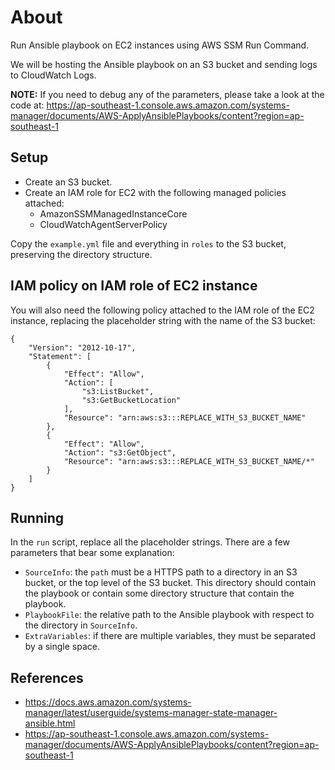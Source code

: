 # About

Run Ansible playbook on EC2 instances using AWS SSM Run Command.

We will be hosting the Ansible playbook on an S3 bucket and sending logs to CloudWatch Logs.

**NOTE:** If you need to debug any of the parameters, please take a look at the code at: https://ap-southeast-1.console.aws.amazon.com/systems-manager/documents/AWS-ApplyAnsiblePlaybooks/content?region=ap-southeast-1


## Setup

- Create an S3 bucket.
- Create an IAM role for EC2 with the following managed policies attached:
  - AmazonSSMManagedInstanceCore
  - CloudWatchAgentServerPolicy

Copy the `example.yml` file and everything in `roles` to the S3 bucket, preserving the directory structure.


## IAM policy on IAM role of EC2 instance

You will also need the following policy attached to the IAM role of the EC2 instance, replacing the placeholder string with the name of the S3 bucket:
```
{
    "Version": "2012-10-17",
    "Statement": [
        {
            "Effect": "Allow",
            "Action": [
                "s3:ListBucket",
                "s3:GetBucketLocation"
            ],
            "Resource": "arn:aws:s3:::REPLACE_WITH_S3_BUCKET_NAME"
        },
        {
            "Effect": "Allow",
            "Action": "s3:GetObject",
            "Resource": "arn:aws:s3:::REPLACE_WITH_S3_BUCKET_NAME/*"
        }
    ]
}
```

## Running

In the `run` script, replace all the placeholder strings. There are a few parameters that bear some explanation:

- `SourceInfo`: the `path` must be a HTTPS path to a directory in an S3 bucket, or the top level of the S3 bucket. This directory should contain the playbook or contain some directory structure that contain the playbook.
- `PlaybookFile`: the relative path to the Ansible playbook with respect to the directory in `SourceInfo`.
- `ExtraVariables`: if there are multiple variables, they must be separated by a single space.


## References

- https://docs.aws.amazon.com/systems-manager/latest/userguide/systems-manager-state-manager-ansible.html
- https://ap-southeast-1.console.aws.amazon.com/systems-manager/documents/AWS-ApplyAnsiblePlaybooks/content?region=ap-southeast-1
